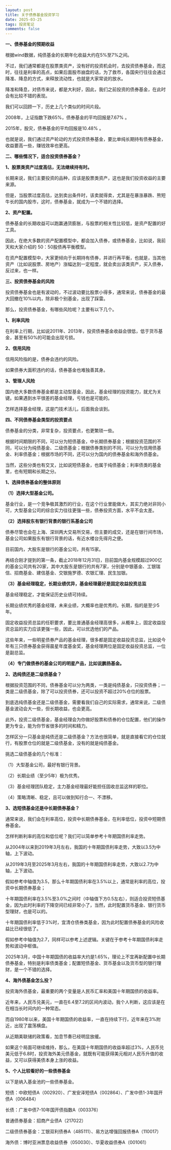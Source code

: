 ```yaml
---
layout: post
title: 关于债券基金投资学习
date: 2025-03-25
tags: 投资笔记
comments: false
---
```


**一、债券基金的预期收益**

根据wind数据，纯债基金的长期年化收益大约在5%至7%之间。

不过，我们通常都是在股票类资产，没有好的投资机会时，去投资债券基金，而这时，往往是利率的高点，如果后面股市崩盘的话，为了救市，各国央行往往会通过降准、降息的方式，来释放流动性，也就是大家常说的放水。

降准和降息，对债市来说，都是大利好，因此，我们之前投资的债券基金，在此时会有比较不错的表现。

我们可以回顾一下，历史上几个类似的时间片段。

2008年，上证指数下跌65%，债券基金的平均回报是7.67% 。

2015年，股灾，债券基金的平均回报是10.48% 。

也就是说，我们通过资产轮动的方式投资债券基金，要比单纯长期持有债券基金，收益要高一些，赚钱效率也更高。

**二、哪些情况下，适合投资债券基金？**

**1、股票类资产过度高估，无法继续持有时。**

长期来说，我们主要投资的品种，应该是股票类资产，这也是我们投资收益的主要来源。

但是，当股票过度高估，达到卖出条件时，该卖就得卖，尤其是在暴涨暴跌、熊短牛长的国内股市，这时，债券基金，就成为一个不错的选择。

**2、资产配置。**

债券基金的长期收益可以跑赢通货膨胀，与股票的相关性比较低，是资产配置的好工具。

因此，在绝大多数的资产配置模型中，都会加入债券，或债券基金，比如说，我前天和大家介绍的 50：50股债再平衡模型。

在资产配置模型中，大家更倾向于长期持有债券，并进行再平衡，也就是，当其他资产（比如说股票、房地产）涨幅达到一定程度，就会卖出该类资产，买入债券，反过来，也一样。

**三、投资债券基金的风险**

投资债券基金也是有波动的，不过波动要比股票小得多，通常来说，债券基金的最大回撤在10%以内，除非极个别基金，出现了踩雷。

那么，投资债券基金，有哪些风险呢？主要有以下几个。

**1、利率风险**

在利率上行期，比如说2011年、2013年，投资债券基金收益会很低，低于货币基金，甚至有50%的可能会出现亏损。

**2、信用风险**

信用风险指的是，债券会违约的风险。

如果债券大面积违约的话，债券基金也难独善其身。

**3、管理人风险**

国内绝大多数债券基金都是主动型基金，因此，基金经理的投资能力，就尤为关键。如果遇到水平很差的基金经理，亏钱也是可能的。

怎样选择基金经理，这是门技术活儿，后面我会谈到。

**四、不同债券基金类型的投资要点**

债券基金的分类，非常复杂，投资要点，也更繁琐一些。

根据时间期限的不同，可以分为短债基金，中长期债券基金；根据投资范围的不同，可以分为纯债基金、二级债基金；根据债券类别的不同，可以分为信用债基金、利率债基金；根据市场的不同，还可以分为国内的债券基金和海外债基金。

当然，这些分类也有交叉，比如说短债基金，也属于纯债基金；利率债类的基金里，也有短期和长期之分。   

**1、选择债券基金的整体原则**

**（1）选择大型基金公司。**

基金行业，是一个竞争极其激烈的行业，在这个行业里能做大，其实力绝对非同小可，大型基金公司的综合实力往往更强一些，债券投资方面，水平不会太差。

**（2）选择股东有银行背景的银行系基金公司**

债券尽管也会在上海、深圳两大交易所交易，但主要的成交，还是在银行间市场，基金公司如果股东有银行背景的话，有近水楼台先得月之便。

目前国内，大股东是银行的基金公司，共有15家。

再结合刚才提到的第一条，截止2018年12月31日，目前国内基金规模超过900亿的基金公司共有20家，其中大股东是银行的共有7家，分别是中银基金、工银瑞信、招商基金、建信基金、交银施罗德、农银汇理、民生加银。

**（3）基金经理稳定，长期业绩优异，基金经理最好是固定收益投资总监**  

基金经理稳定，才能保证历史业绩可持续。

长期业绩优秀的基金经理，未来业绩，大概率也是优秀的。长期，指的是至少5年。  

固定收益投资总监的任职要求，要比普通基金经理高很多，从概率上，固定收益投资总监的实力应该更强一些，因此，可以优选他们的产品。

这些年来，一些明星债券产品的基金经理，很多都是固定收益投资总监，比如说今年有三只债券基金获得晨星年度基金奖，基金经理两位是固定收益投资总监，一位是副总监。

**（4）专门做债券的基金公司的明星产品，比如说鹏扬基金。**

**2、选纯债还是二级债基金？**

根据投资范围的不同，债券基金可以分为两类，一类是纯债基金，只投资债券；一类是二级债基金，除了可以投资债券，还可以投资不超过20%仓位的股票。

到底选纯债基金还是二级债基金，需要看我们自己的实际需求，通常来说，二级债基金波动会大一些，但长期收益，也会更高。

此外，投资二级债基金，基金经理会为你做好股票和债券的仓位配置，他们的操作更为专业，能为你节省很多的时间和精力。

怎样区分一只基金是纯债还是二级债基金？方法也很简单，就是直接看它的仓位就行，有股票仓位的就是二级债基金，没有的就是纯债基金。

挑选二级债基金的几个标准：

（1）大型基金公司，最好有银行背景。

（2）长期业绩（至少5年）极为优秀。

（3）基金经理团队稳定，主力基金经理最好能担任固收总监这样的职位。

（4）策略清晰、稳定，且可以做到知行合一、不漂移。

**3、选短债基金还是中长期债券基金？**

通常来说，我们会在利率高位，投资中长期债券基金，在利率低位，投资中短期债券基金。

怎样判断利率的高位和低位呢？我们可以简单参考十年期国债利率走势。

从2004年以来到2019年3月左右，我国的十年期国债利率走势，大致以3.5为中轴，上下波动。

从2019年3月至2025年3月左右，我国的十年期国债利率走势，大致以2.7为中轴，上下波动。

假如参考中轴值为3.5，那么十年期国债利率在3.5%以上，通常是利率的高位，投资中长期债券基金；  

十年期国债利率在3.5%至3.0%之间时（中轴值下方0.5左右），则适合投资短债基金，因为此时利率的下降空间已经非常小了，当然，此时配置货币基金、银行货币型理财，也是可以的。

十年期国债利率低于3%时，宜清仓债券类基金，因为此时配置债券基金的风险收益比已经很低了。

假如参考中轴值为2.7，同样可以参考上述逻辑。关键在于参考十年期国债利率走势和波动中枢值。

2025年3月，中国十年期国债的收益率大约是1.65%，理论上不宜再新配置中长期债券基金，特别是利率债类基金；配置短债基金、货币基金以及货币型的银行理财，是一个不错的选择。

**4、海外债基金怎么投？**

投资海外债基金，最重要的两个变量是人民币汇率和美国十年期国债的收益率。

近年来，人民币兑美元，一直在6.4至7.2的区间内波动，我个人判断，这应该是在在相当长时间内的一种常态。

而自1980年以来，美国十年期国债的收益率，一直在持续下行，近年来在3%附近，出现了震荡横盘。

从近期美联储的政策看，加息节奏已经明显放缓。

如果这个局面可继续维持，那么，在美国十年期国债的收益率超过3%，人民币兑美元低于6.8时，投资海外美元债基金，就既有可能获得美元相对人民币升值的收益，又可以获得美债本身上涨的收益。

**5、个人比较看好的一些债券基金**

以下是纳入基金池的一些债券基金。

短债：中欧短债A（002920）、广发安泽短债A（002864）、广发中债1-3年国开债A（006484）

长债：广发中债7-10年国开债指数A（003376）

普通债券基金：招商产业债A（217022）

二级债债券基金：工银双利债券A（485111）、易方达增强回报债券A（110017）

海外债：博时亚洲票息收益债券（050030）、华夏收益债券A（001061）